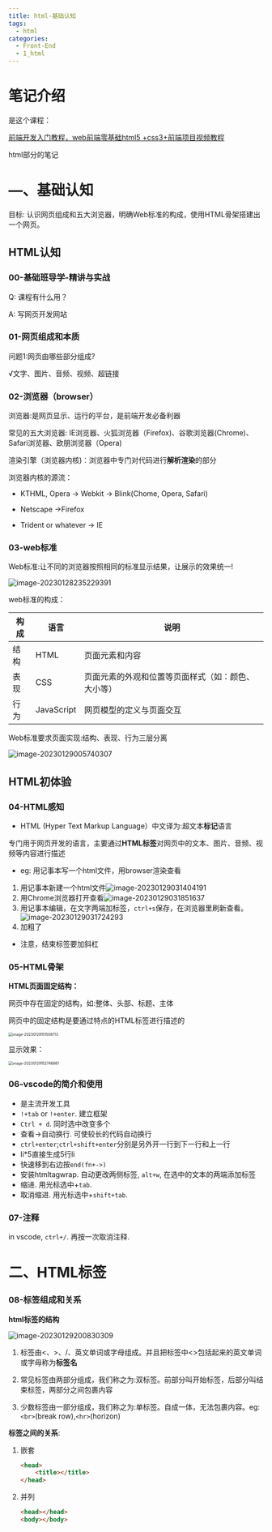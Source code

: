 ```yaml
---
title: html-基础认知
tags:
  - html
categories:
  - Front-End
  - 1_html
---
```

<!-- toc -->
# 笔记介绍

是这个课程：

[前端开发入门教程，web前端零基础html5 +css3+前端项目视频教程](https://www.bilibili.com/video/BV1Kg411T7t9/?spm_id_from=333.1007.top_right_bar_window_custom_collection.content.click&vd_source=4f8ddad44fd904574089cafb91e9e009)

html部分的笔记

# —、基础认知

目标: 认识网页组成和五大浏览器，明确Web标准的构成，使用HTML骨架搭建出一个网页。

## HTML认知

### 00-基础班导学-精讲与实战

Q: 课程有什么用？

A: 写网页开发网站

### 01-网页组成和本质

问题1:网页由哪些部分组成?

√文字、图片、音频、视频、超链接

### 02-浏览器（browser）

浏览器:是网页显示、运行的平台，是前端开发必备利器

常见的五大浏览器: IE浏览器、火狐浏览器（Firefox)、谷歌浏览器(Chrome)、 Safari浏览器、欧朋浏览器（Opera)

渲染引擎（浏览器内核)︰浏览器中专门对代码进行**解析渲染**的部分

浏览器内核的源流：

- KTHML, Opera -> Webkit -> Blink(Chome, Opera, Safari)

- Netscape ->Firefox

- Trident or whatever -> IE

### 03-web标准

Web标准:让不同的浏览器按照相同的标准显示结果，让展示的效果统一!

![image-20230128235229391](https://illyber-images.oss-cn-chengdu.aliyuncs.com/202301282352478.png)

web标准的构成：

| 构成 | 语言       | 说明                                               |
| ---- | ---------- | -------------------------------------------------- |
| 结构 | HTML       | 页面元素和内容                                     |
| 表现 | CSS        | 页面元素的外观和位置等页面样式（如：颜色、大小等） |
| 行为 | JavaScript | 网页模型的定义与页面交互                           |

Web标准要求页面实现:结构、表现、行为三层分离

![image-20230129005740307](https://illyber-images.oss-cn-chengdu.aliyuncs.com/202301290057782.png)

## HTML初体验

### 04-HTML感知

- HTML (Hyper Text Markup Language）中文译为:超文本**标记**语言

专门用于网页开发的语言，主要通过**HTML标签**对网页中的文本、图片、音频、视频等内容进行描述

- eg: 用记事本写一个html文件，用browser渲染查看

1. 用记事本新建一个html文件![image-20230129031404191](https://illyber-images.oss-cn-chengdu.aliyuncs.com/202301290314297.png)
2. 用Chrome浏览器打开查看![image-20230129031851637](https://illyber-images.oss-cn-chengdu.aliyuncs.com/202301290318711.png)
3. 用记事本编辑，在文字两端加标签，`ctrl+s`保存，在浏览器里刷新查看。![image-20230129031724293](https://illyber-images.oss-cn-chengdu.aliyuncs.com/202301290317354.png)
4. 加粗了

- 注意，结束标签要加斜杠

### 05-HTML骨架

**HTML页面固定结构：**

网页中存在固定的结构，如:整体、头部、标题、主体  

网页中的固定结构是要通过特点的HTML标签进行描述的  

<img src="https://illyber-images.oss-cn-chengdu.aliyuncs.com/202301291515862.png" alt="image-20230129151508713" style="zoom:50%;" />

显示效果：  

<img src="https://illyber-images.oss-cn-chengdu.aliyuncs.com/202301291527724.png" alt="image-20230129152746661" style="zoom:50%;" />

### 06-vscode的简介和使用

- 是主流开发工具
- `!+tab` or `!+enter`. 建立框架
- `Ctrl + d`. 同时选中改变多个
- 查看->自动换行. 可使较长的代码自动换行
- `ctrl+enter`;`ctrl+shift+enter`分别是另外开一行到下一行和上一行
- li*5直接生成5行li
- 快速移到右边按`end(fn+->)`
- 安装htmltagwrap. 自动更改两侧标签, `alt+w`, 在选中的文本的两端添加标签
- 缩进. 用光标选中+`tab`.
- 取消缩进. 用光标选中+`shift+tab`.

### 07-注释

in vscode, `ctrl+/`. 再按一次取消注释. 

# 二、HTML标签

### 08-标签组成和关系

**html标签的结构**  

![image-20230129200830309](https://illyber-images.oss-cn-chengdu.aliyuncs.com/202301292008375.png)

1. 标签由<、>、/、英文单词或字母组成。并且把标签中<>包括起来的英文单词或字母称为**标签名**  

2. 常见标签由两部分组成，我们称之为:双标签。前部分叫开始标签，后部分叫结束标签，两部分之间包裹内容  

3. 少数标签由一部分组成，我们称之为:单标签。自成一体，无法包裹内容。eg: `<br>`(break row),`<hr>`(horizon)

**标签之间的关系**:

1. 嵌套
   ```html
   <head>
       <title></title>
   </head>
   ```

2. 并列
   ```html
   <head></head>
   <body></body>
   ```

